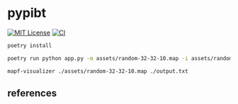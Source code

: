 # pypibt

[![MIT License](http://img.shields.io/badge/license-MIT-blue.svg?style=flat)](LICENSE)
[![CI](https://github.com/Kei18/pypibt/actions/workflows/ci.yml/badge.svg)](https://github.com/Kei18/pypibt/actions/workflows/ci.yml)

```sh
poetry install
```


```sh
poetry run python app.py -m assets/random-32-32-10.map -i assets/random-32-32-10-random-1.scen -N 200
```

```sh
mapf-visualizer ./assets/random-32-32-10.map ./output.txt
```


## references
